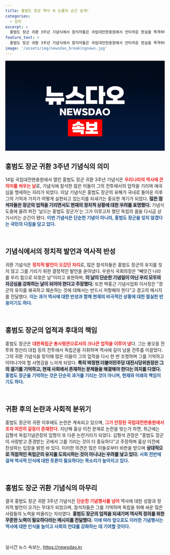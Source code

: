 ```yaml
---
title: 홍범도 장군 역사 속 눈물의 순간 공개!
categories:
  - 정치
excerpt: >
  홍범도 장군 귀환 3주년 기념식에서 참석자들은 국립대전현충원에서 안타까운 현실을 목격하며 광복절이 빼앗긴 것 같다고 lament했다. 흉상 이전 논란 속, 우리의 역사를 지키겠다는 결의가 담긴 행사였다.
feature_text: >
  홍범도 장군 귀환 3주년 기념식에서 참석자들은 국립대전현충원에서 안타까운 현실을 목격하며 광복절이 빼앗긴 것 같다고 lament했다. 흉상 이전 논란 속, 우리의 역사를 지키겠다는 결의가 담긴 행사였다.
image: '/assets/img/newsdao_breakingnews.jpg'
---
```


<p><img src="/assets/img/newsdao_breakingnews.jpg" alt="koreaapp 속보" /></p>

<h2 data-ke-size="size26">홍범도 장군 귀환 3주년 기념식의 의미</h2>

<p data-ke-size="size16">14일 국립대전현충원에서 열린 홍범도 장군 귀환 3주년 기념식은 <b><span style="color: #ee2323;">우리나라의 역사에 큰 의미를 씌우는 날</span></b>로, 기념식에 참석한 많은 이들이 그의 전투에서의 업적을 기리며 애국심을 맹세하는 자리가 되었다. 이날 기념식은 홍범도 장군의 유해가 국내로 돌아온 이후 그의 기억과 가치가 어떻게 실현되고 있는지를 되새기는 중요한 계기가 되었다. <b><span style="background-color: #21538527;">많은 참석자들은 장군의 업적을 기리면서도 현재의 정치적 상황에 대한 우려를 표명했다.</span></b> 기념식 도중에 울려 퍼진 '날으는 홍범도 장군가'는 그가 이루고자 했던 독립의 꿈을 다시금 상기시키는 순간이 됐다. <b><span style="color: #1a5490;">이번 기념식은 단순한 기념이 아니라, 홍범도 장군을 잊지 않겠다는 국민의 다짐을 담고 있다.</span></b></p>

<p data-ke-size="size16">&nbsp;</p>

<h2 data-ke-size="size26">기념식에서의 정치적 발언과 역사적 반성</h2>

<p data-ke-size="size16">귀환 기념식은 <b><span style="color: #ee2323;">정치적 발언이 오갔던 자리</span></b>로, 많은 참석자들은 홍범도 장군의 유지를 잊지 않고 그를 기리기 위한 결정적인 발언을 쏟아냈다. 우원식 국회의장은 "빼앗긴 나라를 우리 힘으로 되찾은 날"이라고 표현하며, <b><span style="background-color: #21538527;">이 날이 단순한 기념일이 아닌 우리 모두의 자긍심을 강화하는 날이 되어야 한다고 주장했다.</span></b> 또한 박홍근 기념사업회 이사장은 "장군의 유지를 왜곡하고 훼손하는 것에 대해서는 반드시 저항해야 한다"고 경고의 메시지를 전달했다. <b><span style="color: #1a5490;">이는 과거 역사에 대한 반성과 함께 현재의 비극적인 상황에 대한 절실한 반응이기도 하다.</span></b></p>

<p data-ke-size="size16">&nbsp;</p>

<h2 data-ke-size="size26">홍범도 장군의 업적과 후대의 책임</h2>

<p data-ke-size="size16">홍범도 장군은 <b><span style="color: #ee2323;">대한독립군 총사령관으로서의 크나큰 업적을 이루어 냈</span></b>다. 그는 봉오동 전투와 청산리 대첩 등의 전투에서 독립군을 지휘하며 역사에 길이 남을 전투를 이끌었다. 그의 귀환 기념식을 맞이해 많은 이들이 그의 업적을 다시 한 번 조명하며 그를 기억하고 이어나가야 할 사명감을 느끼게 되었다. <b><span style="background-color: #21538527;">특히 박정현 더불어민주당 대전시당위원장은 그의 결기를 기억하고, 현재 사회에서 존재하는 문제들을 해결해야 한다는 의지를 다졌다.</span></b> <b><span style="color: #1a5490;">홍범도 장군을 기억하는 것은 단순히 과거를 기리는 것이 아니며, 현재와 미래의 책임이기도 하다.</span></b></p>

<p data-ke-size="size16">&nbsp;</p>

<h2 data-ke-size="size26">귀환 후의 논란과 사회적 분위기</h2>

<p data-ke-size="size16">홍범도 장군의 귀환 이후에도 논란은 계속되고 있으며, <b><span style="color: #ee2323;">그가 안장된 국립대전현충원에서조차 여전히 갈등이 존재한다.</span></b> 지난해 흉상 이전 문제로 논란을 빚는가 하면, 최근에는 김형석 독립기념관장의 임명이 또 다른 논란거리가 되었다. 김형석 관장은 "홍범도 장군이 사랑받고 존경받는 곳에서 그를 기리는 것이 더 중요하다"고 주장하며 흉상 이전에 찬성하는 입장을 밝힌 바 있다. 이러한 의견은 많은 이들로부터 비판을 받으며 <b><span style="background-color: #21538527;">상대적으로 직접적인 독립군의 유지를 도외시하는 것이 아니냐는 우려를 낳고 있다.</span></b> <b><span style="color: #1a5490;">사회 전반에 걸쳐 역사적 인식에 대한 토론이 필요하다는 목소리가 높아지고 있다.</span></b></p>

<p data-ke-size="size16">&nbsp;</p>

<h2 data-ke-size="size26">홍범도 장군 귀환 기념식의 마무리</h2>

<p data-ke-size="size16">결국 홍범도 장군 귀환 3주년 기념식은 <b><span style="color: #ee2323;">단순한 기념행사를 넘어</span></b> 역사에 대한 성찰과 정치적 발언이 오가는 무대가 되었으며, 참석자들은 그를 기억하며 독립을 위해 싸운 많은 사람들의 노력을 떠올리는 자리였다. <b><span style="background-color: #21538527;">홍범도 장군의 업적을 되새기며 역사적 정의를 위한 꾸준한 노력이 필요하다라는 메시지를 전달했다.</span></b> <b><span style="color: #1a5490;">이에 따라 앞으로도 이러한 기념행사는 역사에 대한 인식을 높이고 사회의 연대를 강화하는 데 기여할 것이다.</span></b></p>

<p data-ke-size="size16">&nbsp;</p>
실시간 뉴스 속보는, <a href="https://newsdao.kr" rel="dofollow">https://newsdao.kr</a>



